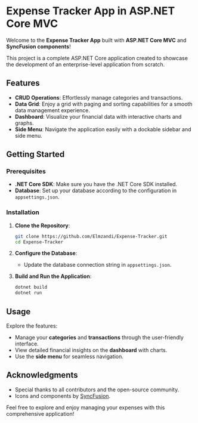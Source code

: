 # Expense Tracker App in ASP.NET Core MVC

Welcome to the **Expense Tracker App** built with **ASP.NET Core MVC** and **SyncFusion components**!

This project is a complete ASP.NET Core application created to showcase the development of an enterprise-level application from scratch.

## Features

- **CRUD Operations**: Effortlessly manage categories and transactions.
- **Data Grid**: Enjoy a grid with paging and sorting capabilities for a smooth data management experience.
- **Dashboard**: Visualize your financial data with interactive charts and graphs.
- **Side Menu**: Navigate the application easily with a dockable sidebar and side menu.

## Getting Started

### Prerequisites

- **.NET Core SDK**: Make sure you have the .NET Core SDK installed.
- **Database**: Set up your database according to the configuration in `appsettings.json`.

### Installation

1. **Clone the Repository**:
    ```bash
    git clone https://github.com/Elmzandi/Expense-Tracker.git
    cd Expense-Tracker
    ```

2. **Configure the Database**:
    - Update the database connection string in `appsettings.json`.

3. **Build and Run the Application**:
    ```bash
    dotnet build
    dotnet run
    ```
    
## Usage

Explore the features:
- Manage your **categories** and **transactions** through the user-friendly interface.
- View detailed financial insights on the **dashboard** with charts.
- Use the **side menu** for seamless navigation.

## Acknowledgments

- Special thanks to all contributors and the open-source community.
- Icons and components by [SyncFusion](https://www.syncfusion.com/).

Feel free to explore and enjoy managing your expenses with this comprehensive application!

